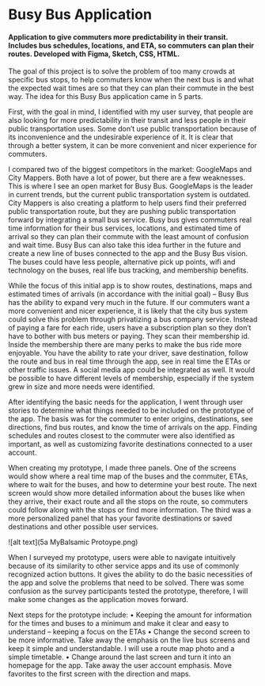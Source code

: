 <h1>Busy Bus Application</h1>

<h4>Application to give commuters more predictability in their transit.  Includes bus schedules, locations, and ETA, so commuters can plan their routes.  Developed with Figma, Sketch, CSS, HTML.</h4>

The goal of this project is to solve the problem of too many crowds at specific bus stops, to help commuters know when the next bus is and what the expected wait times are so that they can plan their commute in the best way.  The idea for this Busy Bus application came in 5 parts.

First, with the goal in mind, I identified with my user survey, that people are also looking for more predictability in their transit and less people in their public transportation uses.  Some don’t use public transportation because of its inconvenience and the undesirable experience of it.  It is clear that through a better system, it can be more convenient and nicer experience for commuters.

I compared two of the biggest competitors in the market: GoogleMaps and City Mappers.  Both have a lot of power, but there are a few weaknesses.  This is where I see an open market for Busy Bus.  GoogleMaps is the leader in current trends, but the current public transportation system is outdated.  City Mappers is also creating a platform to help users find their preferred public transportation route, but they are pushing public transportation forward by integrating a small bus service.  Busy bus gives commuters real time information for their bus services, locations, and estimated time of arrival so they can plan their commute with the least amount of confusion and wait time.  Busy Bus can also take this idea further in the future and create a new line of buses connected to the app and the Busy Bus vision.  The buses could have less people, alternative pick up points, wifi and technology on the buses, real life bus tracking, and membership benefits. 

While the focus of this initial app is to show routes, destinations, maps and estimated times of arrivals (in accordance with the initial goal) – Busy Bus has the ability to expand very much in the future.  If our commuters want a more convenient and nicer experience, it is likely that the city bus system could solve this problem through privatizing a bus company service.  Instead of paying a fare for each ride, users have a subscription plan so they don’t have to bother with bus meters or paying.  They scan their membership id.  Inside the membership there are many perks to make the bus ride more enjoyable.  You have the ability to rate your driver, save destination, follow the route and bus in real time through the app, see in real time the ETAs or other traffic issues.  A social media app could be integrated as well.  It would be possible to have different levels of membership, especially if the system grew in size and more needs were identified.  

After identifying the basic needs for the application, I went through user stories to determine what things needed to be included on the prototype of the app.  The basis was for the commuter to enter origins, destinations, see directions, find bus routes, and know the time of arrivals on the app.  Finding schedules and routes closest to the commuter were also identified as important, as well as customizing favorite destinations connected to a user account.

When creating my prototype, I made three panels.  One of the screens would show where a real time map of the buses and the commuter, ETAs, where to wait for the buses, and how to determine your best route.  The next screen would show more detailed information about the buses like when they arrive, their exact route and all the stops on the route, so commuters could follow along with the stops or find more information.  The third was a more personalized panel that has your favorite destinations or saved destinations and other possible user services.

![alt text](5a MyBalsamic Protoype.png)

When I surveyed my prototype, users were able to navigate intuitively because of its similarity to other service apps and its use of commonly recognized action buttons.  It gives the ability to do the basic necessities of the app and solve the problems that need to be solved.  There was some confusion as the survey participants tested the prototype, therefore, I will make some changes as the application moves forward. 

Next steps for the prototype include:
•	Keeping the amount for information for the times and buses to a minimum and make it clear and easy to understand – keeping a focus on the ETAs
•	Change the second screen to be more informative.  Take away the emphasis on the live bus screens and keep it simple and understandable.  I will use a route map photo and a simple timetable.
•	Change around the last screen and turn it into an homepage for the app.  Take away the user account emphasis.  Move favorites to the first screen with the direction and maps.

